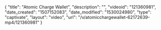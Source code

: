{
    "title": "Atomic Charge Wallet",
    "description": "",
    "videoid": "121360981",
    "date_created": "1507152083",
    "date_modified": "1530024980",
    "type": "captivate",
    "layout": "video",
    "url": "\/v\/atomicchargewallet-62172639-mp4\/121360981"
}